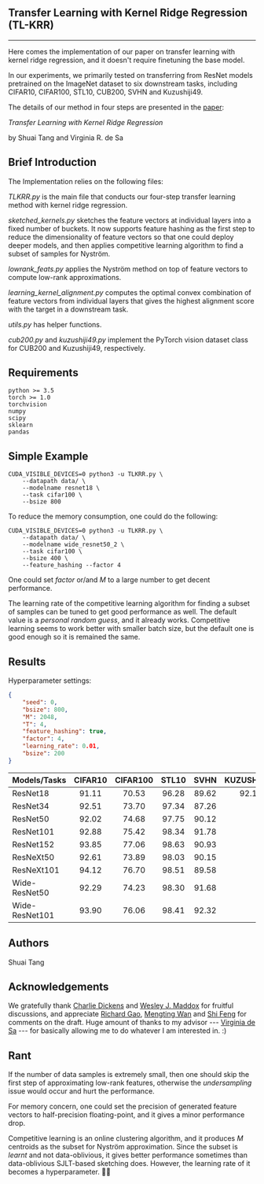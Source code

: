 ## Transfer Learning with Kernel Ridge Regression (TL-KRR)
---------------------------------------------------------

Here comes the implementation of our paper on transfer learning with kernel ridge regression, and it doesn't require finetuning the base model. 

In our experiments, we primarily tested on transferring from ResNet models pretrained on the ImageNet dataset to six downstream tasks, including CIFAR10, CIFAR100, STL10, CUB200, SVHN and Kuzushiji49.

The details of our method in four steps are presented in the [paper](https://arxiv.org/pdf/2006.06791.pdf):

*Transfer Learning with Kernel Ridge Regression*

by Shuai Tang and Virginia R. de Sa

## Brief Introduction
The Implementation relies on the following files:

*TLKRR.py* is the main file that conducts our four-step transfer learning method with kernel ridge regression.

*sketched_kernels.py* sketches the feature vectors at individual layers into a fixed number of buckets. It now supports feature hashing as the first step to reduce the dimensionality of feature vectors so that one could deploy deeper models, and then applies competitive learning algorithm to find a subset of samples for Nyström.

*lowrank_feats.py* applies the Nyström method on top of feature vectors to compute low-rank approximations.

*learning_kernel_alignment.py* computes the optimal convex combination of feature vectors from individual layers that gives the highest alignment score with the target in a downstream task.

*utils.py* has helper functions.

*cub200.py* and *kuzushiji49.py* implement the PyTorch vision dataset class for CUB200 and Kuzushiji49, respectively.

## Requirements
```
python >= 3.5
torch >= 1.0
torchvision
numpy
scipy
sklearn
pandas
```

## Simple Example
```
CUDA_VISIBLE_DEVICES=0 python3 -u TLKRR.py \
    --datapath data/ \
    --modelname resnet18 \
    --task cifar100 \
    --bsize 800
```

To reduce the memory consumption, one could do the following:
```
CUDA_VISIBLE_DEVICES=0 python3 -u TLKRR.py \
    --datapath data/ \
    --modelname wide_resnet50_2 \
    --task cifar100 \
    --bsize 400 \
    --feature_hashing --factor 4
```
One could set *factor* or/and *M* to a large number to get decent performance.

The learning rate of the competitive learning algorithm for finding a subset of samples can be tuned to get good performance as well. The default value is a *personal random guess*, and it already works. Competitive learning seems to work better with smaller batch size, but the default one is good enough so it is remained the same. 

## Results
Hyperparameter settings:
```json
{
    "seed": 0,
    "bsize": 800,
    "M": 2048,
    "T": 4,
    "feature_hashing": true,
    "factor": 4,
    "learning_rate": 0.01,
    "bsize": 200
}
```

| Models/Tasks   | CIFAR10 | CIFAR100 | STL10 |  SVHN | KUZUSHIJI49 |
|----------------|:-------:|:--------:|:-----:|:-----:|:-----------:|
| ResNet18       |  91.11  |   70.53  | 96.28 | 89.62 |    92.18    |
| ResNet34       |  92.51  |   73.70  | 97.34 | 87.26 |             |
| ResNet50       |  92.02  |   74.68  | 97.75 | 90.12 |             |
| ResNet101      |  92.88  |   75.42  | 98.34 | 91.78 |             |
| ResNet152      |  93.85  |   77.06  | 98.63 | 90.93 |             |
| ResNeXt50      |  92.61  |   73.89  | 98.03 | 90.15 |             |
| ResNeXt101     |  94.12  |   76.70  | 98.51 | 89.58 |             |
| Wide-ResNet50  |  92.29  |   74.23  | 98.30 | 91.68 |             |
| Wide-ResNet101 |  93.90  |   76.06  | 98.41 | 92.32 |             |

## Authors  
Shuai Tang

## Acknowledgements
We gratefully thank [Charlie Dickens](https://c-dickens.github.io/) and [Wesley J. Maddox](https://wjmaddox.github.io/) for fruitful discussions, and appreciate [Richard Gao](http://www.rdgao.com/), [Mengting Wan](https://mengtingwan.github.io/) and [Shi Feng](http://users.umiacs.umd.edu/~shifeng/) for comments on the draft. 
Huge amount of thanks to my advisor --- [Virginia de Sa](http://www.cogsci.ucsd.edu/~desa/) --- for basically allowing me to do whatever I am interested in. :)  

## Rant
If the number of data samples is extremely small, then one should skip the first step of approximating low-rank features, otherwise the *undersampling* issue would occur and hurt the performance.

For memory concern, one could set the precision of generated feature vectors to half-precision floating-point, and it gives a minor performance drop.

Competitive learning is an online clustering algorithm, and it produces *M* centroids as the subset for Nyström approximation. Since the subset is *learnt* and not data-oblivious, it gives better performance sometimes than data-oblivious SJLT-based sketching does. However, the learning rate of it becomes a hyperparameter. :man_shrugging: